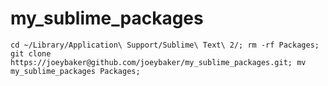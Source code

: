 my_sublime_packages
===================

`cd ~/Library/Application\ Support/Sublime\ Text\ 2/; rm -rf Packages; git clone https://joeybaker@github.com/joeybaker/my_sublime_packages.git; mv my_sublime_packages Packages;`
